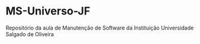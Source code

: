 # MS-Universo-JF
Repositório da aula de Manutenção de Software da Instituição Universidade Salgado de Oliveira
